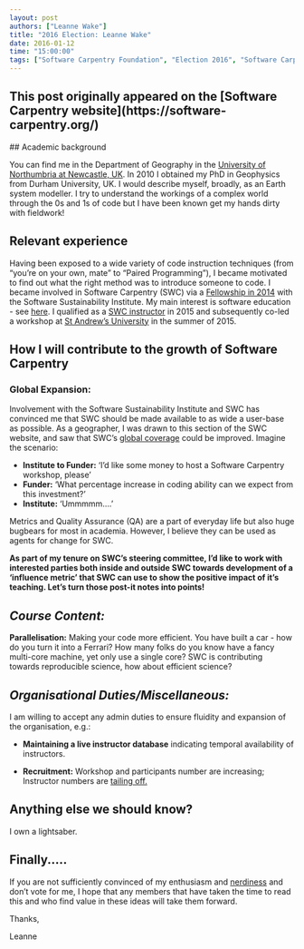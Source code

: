 ```yaml
---
layout: post
authors: ["Leanne Wake"]
title: "2016 Election: Leanne Wake"
date: 2016-01-12
time: "15:00:00"
tags: ["Software Carpentry Foundation", "Election 2016", "Software Carpentry"]
---
```


<h2>This post originally appeared on the [Software Carpentry website](https://software-carpentry.org/)</h2>
## Academic background

You can find me in the Department of Geography in the [University of Northumbria at Newcastle, UK](https://www.northumbria.ac.uk/about-us/our-staff/w/dr-leanne-mary-wake/).  In 2010 I obtained my PhD in Geophysics from Durham University, UK.  I would describe myself, broadly, as an Earth system modeller. I try to understand the workings of a complex world through the 0s and 1s of code but I have been known get my hands dirty with fieldwork!  

## Relevant experience

Having been exposed to a wide variety of code instruction techniques (from “you’re on your own, mate” to “Paired Programming”), I became motivated to find out what the right method was to introduce someone to code. I became involved in Software Carpentry (SWC) via a [Fellowship in 2014](http://software.ac.uk/fellows/leanne-mary-wake) with the Software Sustainability Institute. My main interest is software education - see [here](http://www.software.ac.uk/introduction-fortran-95). I qualified as a [SWC instructor](http://www.software.ac.uk/swc-instructor-training) in 2015 and subsequently co-led a workshop at [St Andrew’s University](http://lmwake.github.io/2015-06-18-StAndrews/) in the summer of 2015.

## How I will contribute to the growth of Software Carpentry

### Global Expansion:

Involvement with the Software Sustainability Institute and SWC has convinced me that SWC should be made available to as wide a user-base as possible.  As a geographer, I was drawn to this section of the SWC website, and saw that SWC’s [global coverage](http://software-carpentry.org/workshops/past/) could be improved. Imagine the scenario:

* **Institute to Funder:** ‘I’d like some money to host a Software Carpentry workshop, please’
* **Funder:** ‘What percentage increase in coding ability can we expect from this investment?’
* **Institute:** ‘Ummmmm….’

Metrics and Quality Assurance (QA) are a part of everyday life but also huge bugbears for most in academia. However, I believe they can be used as agents for change for SWC.

**As part of my tenure on SWC’s steering committee, I’d like to work with interested parties both inside and outside SWC towards development of a ‘influence metric’ that SWC can use to show the positive impact of it’s teaching.  Let’s turn those post-it notes into points!**

## *Course Content:*

**Parallelisation:** Making your code more efficient. You have built a car - how do you turn it into a Ferrari?  How many folks do you know have a fancy multi-core machine, yet only use a single core? SWC is contributing towards reproducible science, how about efficient science?

## *Organisational Duties/Miscellaneous:*

I am willing to accept any admin duties to ensure fluidity and expansion of the organisation, e.g.:

- **Maintaining a live instructor database** indicating temporal availability of instructors.

- **Recruitment:** Workshop and participants number are increasing; Instructor numbers are [tailing off.](http://software-carpentry.org/about/)

## Anything else we should know?

I own a lightsaber.

## Finally.....

If you are not sufficiently convinced of my enthusiasm and [nerdiness](http://www.software.ac.uk/blog/2014-10-10-relearning-fortran-through-medium-star-wars) and don’t vote for me, I hope that any members that have taken the time to read this and who find value in these ideas will take them forward.

Thanks,

Leanne
